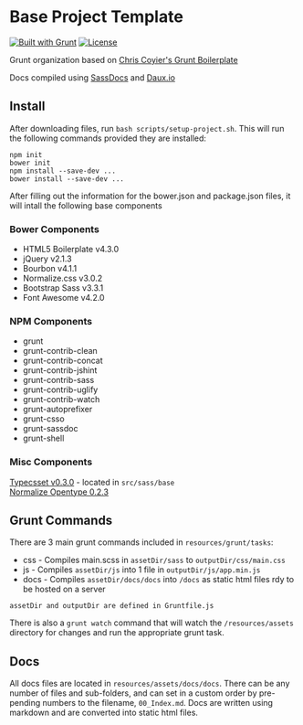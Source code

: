# Base Project Template
[![Built with Grunt](https://cdn.gruntjs.com/builtwith.png)](http://gruntjs.com/) [![License](http://b.repl.ca/v1/license-MIT-aacc22.png)]()

Grunt organization based on [Chris Coyier's Grunt Boilerplate](https://github.com/chriscoyier/My-Grunt-Boilerplate)

Docs compiled using [SassDocs](https://github.com/SassDoc/sassdoc) and [Daux.io](https://github.com/justinwalsh/daux.io)


##  Install
After downloading files, run `bash scripts/setup-project.sh`. This will run the following commands provided they are installed:

	npm init
	bower init
	npm install --save-dev ...
	bower install --save-dev ...

After filling out the information for the bower.json and package.json files, it will intall the following base components

###  Bower Components
* HTML5 Boilerplate v4.3.0
* jQuery v2.1.3
* Bourbon v4.1.1
* Normalize.css v3.0.2
* Bootstrap Sass v3.3.1
* Font Awesome v4.2.0

###  NPM Components
* grunt
* grunt-contrib-clean
* grunt-contrib-concat
* grunt-contrib-jshint
* grunt-contrib-sass
* grunt-contrib-uglify
* grunt-contrib-watch
* grunt-autoprefixer
* grunt-csso
* grunt-sassdoc
* grunt-shell


###  Misc Components
[Typecsset v0.3.0](https://github.com/csswizardry/typecsset) - located in `src/sass/base`<br>
[Normalize Opentype 0.2.3](https://github.com/kennethormandy/normalize-opentype.css)



##  Grunt Commands

There are 3 main grunt commands included in `resources/grunt/tasks`:

* css  - Compiles main.scss in `assetDir/sass` to `outputDir/css/main.css`
* js   - Compiles `assetDir/js` into 1 file in `outputDir/js/app.min.js`
* docs - Compiles `assetDir/docs/docs` into `/docs` as static html files rdy to be hosted on a server

`assetDir and outputDir are defined in Gruntfile.js`

There is also a `grunt watch` command that will watch the `/resources/assets` directory for changes and run the appropriate grunt task.





##  Docs
All docs files are located in `resources/assets/docs/docs`.  There can be any number of files and sub-folders, and can set in a custom order by pre-pending numbers to the filename, `00_Index.md`.  Docs are written using markdown and are converted into static html files.




